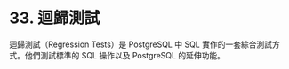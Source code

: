 # 33. 迴歸測試

迴歸測試（Regression Tests）是 PostgreSQL 中 SQL 實作的一套綜合測試方式。他們測試標準的 SQL 操作以及 PostgreSQL 的延伸功能。
